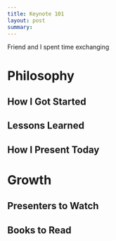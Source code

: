 ```yaml
---
title: Keynote 101
layout: post
summary: 
---
```


Friend and I spent time exchanging 

# Philosophy

## How I Got Started

## Lessons Learned

## How I Present Today


# Growth

## Presenters to Watch

## Books to Read